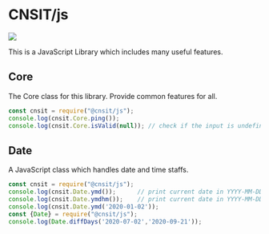 # CNSIT/js
![](https://github.com/cnsit/js/workflows/CI-UnitTest/badge.svg)

This is a JavaScript Library which includes many useful features.
## Core
The Core class for this library. Provide common features for all.
```javascript
const cnsit = require("@cnsit/js");
console.log(cnsit.Core.ping());
console.log(cnsit.Core.isValid(null)); // check if the input is undefined or null
```

## Date
A JavaScript class which handles date and time staffs.
```javascript
const cnsit = require("@cnsit/js");
console.log(cnsit.Date.ymd());      // print current date in YYYY-MM-DD format
console.log(cnsit.Date.ymdhm());    // print current date in YYYY-MM-DD HH:mm format
console.log(cnsit.Date.ymd('2020-01-02'));
const {Date} = require("@cnsit/js");
console.log(Date.diffDays('2020-07-02','2020-09-21'));
```

